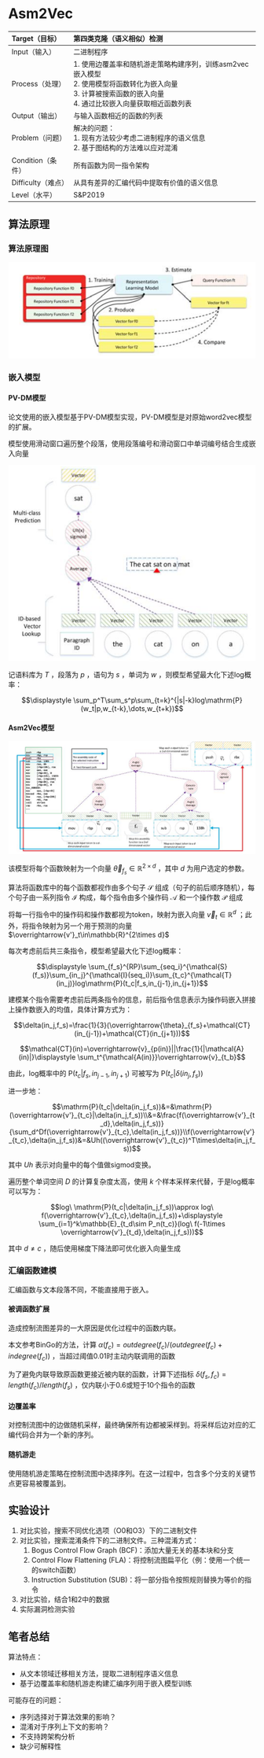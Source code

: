# Asm2Vec

| Target（目标）     | 第四类克隆（语义相似）检测                                   |
| :----------------- | :----------------------------------------------------------- |
| Input（输入）      | 二进制程序                                                   |
| Process（处理）    | 1. 使用边覆盖率和随机游走策略构建序列，训练asm2vec嵌入模型<br />2. 使用模型将函数转化为嵌入向量<br />3. 计算被搜索函数的嵌入向量<br />4. 通过比较嵌入向量获取相近函数列表 |
| Output（输出）     | 与输入函数相近的函数的列表                                   |
| Problem（问题）    | 解决的问题：<br />1. 现有方法较少考虑二进制程序的语义信息<br />2. 基于图结构的方法难以应对混淆 |
| Condition（条件）  | 所有函数为同一指令架构                                       |
| Difficulty（难点） | 从具有差异的汇编代码中提取有价值的语义信息                   |
| Level（水平）      | S&P2019                                                      |

## 算法原理

### 算法原理图

![image-20221031200624966](./image/Asm2Vec/image-20221031200624966.png)



### 嵌入模型

#### PV-DM模型

论文使用的嵌入模型基于PV-DM模型实现，PV-DM模型是对原始word2vec模型的扩展。

模型使用滑动窗口遍历整个段落，使用段落编号和滑动窗口中单词编号结合生成嵌入向量

 

![image-20221031203211929](./image/Asm2Vec/image-20221031203211929.png)

记语料库为 $T$ ，段落为 $p$ ，语句为 $s$ ，单词为 $w$ ，则模型希望最大化下述log概率：

$$\displaystyle \sum_p^T\sum_s^p\sum_{t=k}^{|s|-k}log\mathrm{P}(w_t|p,w_{t-k},\dots,w_{t+k})$$

#### Asm2Vec模型

![image-20221031204510624](./image/Asm2Vec/image-20221031204510624.png)

该模型将每个函数映射为一个向量 $\overrightarrow{\theta}_{f_s}\in\mathbb{R}^{2\times d}$ ，其中 $d$ 为用户选定的参数。

算法将函数库中的每个函数都视作由多个句子 $\mathcal{S}$ 组成（句子的前后顺序随机），每个句子由一系列指令 $\mathcal{I}$ 构成，每个指令由多个操作码 $\mathcal{A}$ 和一个操作数 $\mathcal{P}$ 组成

将每一行指令中的操作码和操作数都视为token，映射为嵌入向量 $\overrightarrow{v}_t\in\mathbb{R}^d$ ；此外，将指令映射为另一个用于预测的向量 $\overrightarrow{v'}_t\in\mathbb{R}^{2\times d}$  

每次考虑前后共三条指令，模型希望最大化下述log概率：

$$\displaystyle \sum_{f_s}^{RP}\sum_{seq_i}^{\mathcal{S}(f_s)}\sum_{in_j}^{\mathcal{I}(seq_i)}\sum_{t_c}^{\mathcal{T}(in_j)}log\mathrm{P}(t_c|f_s,in_{j-1},in_{j+1})$$

建模某个指令需要考虑前后两条指令的信息，前后指令信息表示为操作码嵌入拼接上操作数嵌入的均值，具体计算方式为：

$$\delta(in_j,f_s)=\frac{1}{3}(\overrightarrow{\theta}_{f_s}+\mathcal{CT}(in_{j-1})+\mathcal{CT}(in_{j+1}))$$

$$\mathcal{CT}(in)=\overrightarrow{v}_{p(in)}||\frac{1}{|\mathcal{A}(in)|}\displaystyle \sum_t^{\mathcal{A(in)}}\overrightarrow{v}_{t_b}$$

由此，log概率中的 $\mathrm{P}(t_c|f_s,in_{j-1},in_{j+1})$ 可被写为 $\mathrm{P}(t_c|\delta(in_j,f_s))$ 

进一步地：

$$\mathrm{P}(t_c|\delta(in_j,f_s))&=&\mathrm{P}(\overrightarrow{v'}_{t_c}|\delta(in_j,f_s))\\&=&\frac{f(\overrightarrow{v'}_{t_d},\delta(in_j,f_s))}{\sum_d^Df(\overrightarrow{v'}_{t_c},\delta(in_j,f_s))}\\f(\overrightarrow{v'}_{t_c},\delta(in_j,f_s))&=&Uh((\overrightarrow{v'}_{t_c})^T\times\delta(in_j,f_s))$$

其中 $Uh$ 表示对向量中的每个值做sigmod变换。

遍历整个单词空间 $D$ 的计算复杂度太高，使用 $k$ 个样本采样来代替，于是log概率可以写为：

$$log\ \mathrm{P}(t_c|\delta(in_j,f_s))\approx log\ f(\overrightarrow{v'}_{t_c},\delta(in_j,f_s))+\displaystyle \sum_{i=1}^k\mathbb{E}_{t_d\sim P_n(t_c)}(log\ f(-1\times \overrightarrow{v'}_{t_d},\delta(in_j,f_s)))$$

其中 $d\ne c$ ，随后使用梯度下降法即可优化嵌入向量生成

### 汇编函数建模

汇编函数与文本段落不同，不能直接用于嵌入。

#### 被调函数扩展

造成控制流图差异的一大原因是优化过程中的函数内联。

本文参考BinGo的方法，计算 $\alpha(f_c)=outdegree(f_c)/(outdegree(f_c)+indegree(f_c))$ ，当超过阈值0.01时主动内联调用的函数

为了避免内联导致原函数更接近被内联的函数，计算下述指标 $\delta(f_s,f_c)=length(f_c)/length(f_s)$ ，仅内联小于0.6或短于10个指令的函数

#### 边覆盖率

对控制流图中的边做随机采样，最终确保所有边都被采样到。将采样后边对应的汇编代码合并为一个新的序列。

#### 随机游走

使用随机游走策略在控制流图中选择序列。在这一过程中，包含多个分支的关键节点更容易被覆盖到。

## 实验设计

1. 对比实验，搜索不同优化选项（O0和O3）下的二进制文件
2. 对比实验，搜索混淆条件下的二进制文件。三种混淆方式：
   1. Bogus Control Flow Graph (BCF)：添加大量无关的基本块和分支
   2. Control Flow Flattening (FLA)：将控制流图扁平化（例：使用一个统一的switch函数）
   3. Instruction Substitution (SUB)：将一部分指令按照规则替换为等价的指令
3. 对比实验，结合1和2中的数据
4. 实际漏洞检测实验

## 笔者总结

算法特点：

- 从文本领域迁移相关方法，提取二进制程序语义信息
- 基于边覆盖率和随机游走构建汇编序列用于嵌入模型训练

可能存在的问题：

- 序列选择对于算法效果的影响？
- 混淆对于序列上下文的影响？
- 不支持跨架构分析
- 缺少可解释性
